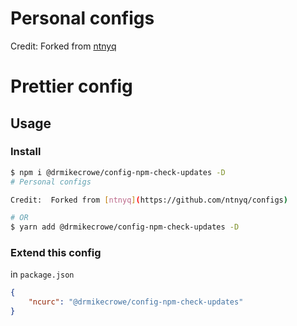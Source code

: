 # Personal configs

Credit:  Forked from [ntnyq](https://github.com/ntnyq/configs)

# Prettier config

## Usage

### Install

```bash
$ npm i @drmikecrowe/config-npm-check-updates -D
# Personal configs

Credit:  Forked from [ntnyq](https://github.com/ntnyq/configs)

# OR
$ yarn add @drmikecrowe/config-npm-check-updates -D
```

### Extend this config

in `package.json`

```json
{
    "ncurc": "@drmikecrowe/config-npm-check-updates"
}
```
